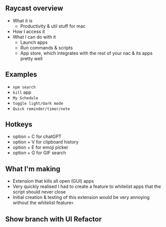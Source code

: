 ## Raycast overview

- What it is
    - Productivity & util stuff for mac
- How I access it
- What I can do with it
    - Launch apps
    - Run commands & scripts
    - App store, which integrates with the rest of your nac & its apps pretty well

## Examples
- `npm search`
- `kill` app
- `My Schedule`
- `toggle light/dark mode`
- `Quick reminder/timer/note`

## Hotkeys
- option + C for chatGPT
- option + V for clipboard history
- option + E for emoji picker
- option + G for GIF search

## What I'm making
- Extension that kills all open (GUI) apps
- Very quickly realised I had to create a feature to whitelist apps that the script should never close
- Initial creation & testing of this extension would be very annoying without the whitelist feature💀

## Show branch with UI Refactor